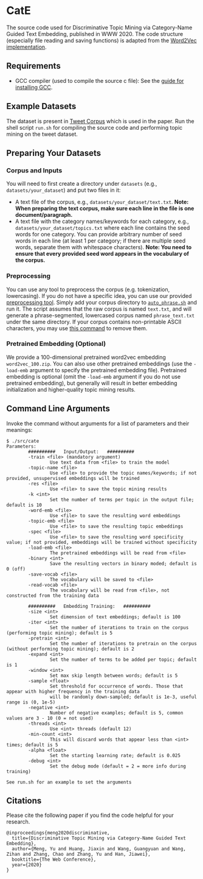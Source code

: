 # CatE

The source code used for Discriminative Topic Mining via Category-Name Guided Text Embedding, published in WWW 2020. The code structure (especially file reading and saving functions) is adapted from the [Word2Vec implementation](https://github.com/tmikolov/word2vec).

## Requirements

* GCC compiler (used to compile the source c file): See the [guide for installing GCC](https://gcc.gnu.org/wiki/InstallingGCC).

## Example Datasets

The dataset is present in [Tweet Corpus](datasets/tweet/) which is used in the paper. Run the shell script ``run.sh`` for compiling the source code and performing topic mining on the tweet dataset. 


## Preparing Your Datasets

### Corpus and Inputs

You will need to first create a directory under `datasets` (e.g., `datasets/your_dataset`) and put two files in it:

* A text file of the corpus, e.g., `datasets/your_dataset/text.txt`. **Note: When preparing the text corpus, make sure each line in the file is one document/paragraph.**
* A text file with the category names/keywords for each category, e.g., `datasets/your_dataset/topics.txt` where each line contains the seed words for one category. You can provide arbitrary number of seed words in each line (at least 1 per category; if there are multiple seed words, separate them with whitespace characters). **Note: You need to ensure that every provided seed word appears in the vocabulary of the corpus.**

### Preprocessing

You can use any tool to preprocess the corpus (e.g. tokenization, lowercasing). If you do not have a specific idea, you can use our provided [preprocessing tool](preprocess). Simply add your corpus directory to [`auto_phrase.sh`](/preprocess/auto_phrase.sh#L16) and run it. The script assumes that the raw corpus is named `text.txt`, and will generate a phrase-segmented, lowercased corpus named `phrase_text.txt` under the same directory. If your corpus contains non-printable ASCII characters, you may use [this command](https://stackoverflow.com/a/27480803) to remove them.

### Pretrained Embedding (Optional)

We provide a 100-dimensional pretrained word2vec embedding `word2vec_100.zip`. You can also use other pretrained embeddings (use the `-load-emb` argument to specify the pretrained embedding file). Pretrained embedding is optional (omit the `-load-emb` argument if you do not use pretrained embedding), but generally will result in better embedding initialization and higher-quality topic mining results.

## Command Line Arguments

Invoke the command without arguments for a list of parameters and their meanings:
```
$ ./src/cate
Parameters:
        ##########   Input/Output:   ##########
        -train <file> (mandatory argument)
                Use text data from <file> to train the model
        -topic-name <file>
                Use <file> to provide the topic names/keywords; if not provided, unsupervised embeddings will be trained
        -res <file>
                Use <file> to save the topic mining results
        -k <int>
                Set the number of terms per topic in the output file; default is 10
        -word-emb <file>
                Use <file> to save the resulting word embeddings
        -topic-emb <file>
                Use <file> to save the resulting topic embeddings
        -spec <file>
                Use <file> to save the resulting word specificity value; if not provided, embeddings will be trained without specificity
        -load-emb <file>
                The pretrained embeddings will be read from <file>
        -binary <int>
                Save the resulting vectors in binary moded; default is 0 (off)
        -save-vocab <file>
                The vocabulary will be saved to <file>
        -read-vocab <file>
                The vocabulary will be read from <file>, not constructed from the training data

        ##########   Embedding Training:   ##########
        -size <int>
                Set dimension of text embeddings; default is 100
        -iter <int>
                Set the number of iterations to train on the corpus (performing topic mining); default is 5
        -pretrain <int>
                Set the number of iterations to pretrain on the corpus (without performing topic mining); default is 2
        -expand <int>
                Set the number of terms to be added per topic; default is 1
        -window <int>
                Set max skip length between words; default is 5
        -sample <float>
                Set threshold for occurrence of words. Those that appear with higher frequency in the training data
                will be randomly down-sampled; default is 1e-3, useful range is (0, 1e-5)
        -negative <int>
                Number of negative examples; default is 5, common values are 3 - 10 (0 = not used)
        -threads <int>
                Use <int> threads (default 12)
        -min-count <int>
                This will discard words that appear less than <int> times; default is 5
        -alpha <float>
                Set the starting learning rate; default is 0.025
        -debug <int>
                Set the debug mode (default = 2 = more info during training)

See run.sh for an example to set the arguments
```

## Citations

Please cite the following paper if you find the code helpful for your research.
```
@inproceedings{meng2020discriminative,
  title={Discriminative Topic Mining via Category-Name Guided Text Embedding},
  author={Meng, Yu and Huang, Jiaxin and Wang, Guangyuan and Wang, Zihan and Zhang, Chao and Zhang, Yu and Han, Jiawei},
  booktitle={The Web Conference},
  year={2020}
}
```
